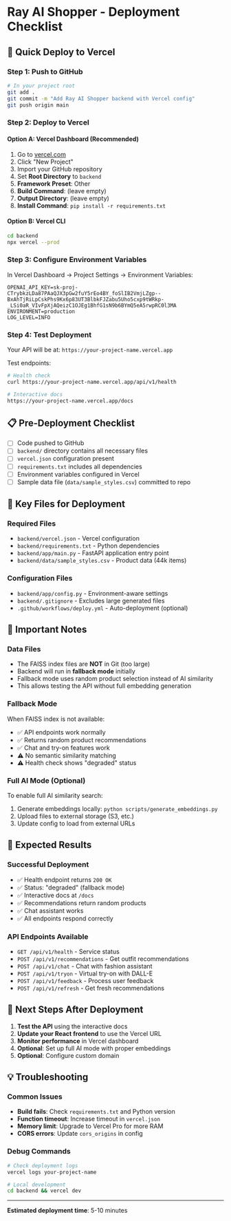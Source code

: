 # Ray AI Shopper - Deployment Checklist

## 🚀 Quick Deploy to Vercel

### Step 1: Push to GitHub
```bash
# In your project root
git add .
git commit -m "Add Ray AI Shopper backend with Vercel config"
git push origin main
```

### Step 2: Deploy to Vercel

#### Option A: Vercel Dashboard (Recommended)
1. Go to [vercel.com](https://vercel.com)
2. Click "New Project"
3. Import your GitHub repository
4. Set **Root Directory** to `backend`
5. **Framework Preset**: Other
6. **Build Command**: (leave empty)
7. **Output Directory**: (leave empty)
8. **Install Command**: `pip install -r requirements.txt`

#### Option B: Vercel CLI
```bash
cd backend
npx vercel --prod
```

### Step 3: Configure Environment Variables

In Vercel Dashboard → Project Settings → Environment Variables:

```
OPENAI_API_KEY=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
ENVIRONMENT=production
LOG_LEVEL=INFO
```

### Step 4: Test Deployment

Your API will be at: `https://your-project-name.vercel.app`

Test endpoints:
```bash
# Health check
curl https://your-project-name.vercel.app/api/v1/health

# Interactive docs
https://your-project-name.vercel.app/docs
```

## 📋 Pre-Deployment Checklist

- [ ] Code pushed to GitHub
- [ ] `backend/` directory contains all necessary files
- [ ] `vercel.json` configuration present
- [ ] `requirements.txt` includes all dependencies
- [ ] Environment variables configured in Vercel
- [ ] Sample data file (`data/sample_styles.csv`) committed to repo

## 🔧 Key Files for Deployment

### Required Files
- `backend/vercel.json` - Vercel configuration
- `backend/requirements.txt` - Python dependencies
- `backend/app/main.py` - FastAPI application entry point
- `backend/data/sample_styles.csv` - Product data (44k items)

### Configuration Files
- `backend/app/config.py` - Environment-aware settings
- `backend/.gitignore` - Excludes large generated files
- `.github/workflows/deploy.yml` - Auto-deployment (optional)

## 🚨 Important Notes

### Data Files
- The FAISS index files are **NOT** in Git (too large)
- Backend will run in **fallback mode** initially
- Fallback mode uses random product selection instead of AI similarity
- This allows testing the API without full embedding generation

### Fallback Mode
When FAISS index is not available:
- ✅ API endpoints work normally
- ✅ Returns random product recommendations
- ✅ Chat and try-on features work
- ⚠️ No semantic similarity matching
- ⚠️ Health check shows "degraded" status

### Full AI Mode (Optional)
To enable full AI similarity search:
1. Generate embeddings locally: `python scripts/generate_embeddings.py`
2. Upload files to external storage (S3, etc.)
3. Update config to load from external URLs

## 🎯 Expected Results

### Successful Deployment
- ✅ Health endpoint returns `200 OK`
- ✅ Status: "degraded" (fallback mode)
- ✅ Interactive docs at `/docs`
- ✅ Recommendations return random products
- ✅ Chat assistant works
- ✅ All endpoints respond correctly

### API Endpoints Available
- `GET /api/v1/health` - Service status
- `POST /api/v1/recommendations` - Get outfit recommendations
- `POST /api/v1/chat` - Chat with fashion assistant
- `POST /api/v1/tryon` - Virtual try-on with DALL-E
- `POST /api/v1/feedback` - Process user feedback
- `POST /api/v1/refresh` - Get fresh recommendations

## 🔗 Next Steps After Deployment

1. **Test the API** using the interactive docs
2. **Update your React frontend** to use the Vercel URL
3. **Monitor performance** in Vercel dashboard
4. **Optional**: Set up full AI mode with proper embeddings
5. **Optional**: Configure custom domain

## 💡 Troubleshooting

### Common Issues
- **Build fails**: Check `requirements.txt` and Python version
- **Function timeout**: Increase timeout in `vercel.json`
- **Memory limit**: Upgrade to Vercel Pro for more RAM
- **CORS errors**: Update `cors_origins` in config

### Debug Commands
```bash
# Check deployment logs
vercel logs your-project-name

# Local development
cd backend && vercel dev
```

---

**Estimated deployment time**: 5-10 minutes 